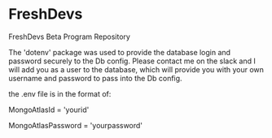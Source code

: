 # FreshDevs
FreshDevs Beta Program Repository 

The 'dotenv' package was used to provide the database login and password securely to the Db config. Please contact me on the slack and I will add you as a user to the database, which will provide you with your own username and password to pass into the Db config.

the .env file is in the format of:

MongoAtlasId = 'yourid'

MongoAtlasPassword = 'yourpassword'

